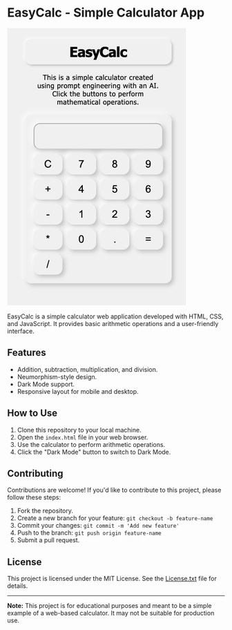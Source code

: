 # EasyCalc - Simple Calculator App

![Calculator Screenshot](assets/EasyCalc.png)


EasyCalc is a simple calculator web application developed with HTML, CSS, and JavaScript. It provides basic arithmetic operations and a user-friendly interface.

## Features

- Addition, subtraction, multiplication, and division.
- Neumorphism-style design.
- Dark Mode support.
- Responsive layout for mobile and desktop.

## How to Use

1. Clone this repository to your local machine.
2. Open the `index.html` file in your web browser.
3. Use the calculator to perform arithmetic operations.
4. Click the "Dark Mode" button to switch to Dark Mode.

## Contributing

Contributions are welcome! If you'd like to contribute to this project, please follow these steps:

1. Fork the repository.
2. Create a new branch for your feature: `git checkout -b feature-name`
3. Commit your changes: `git commit -m 'Add new feature'`
4. Push to the branch: `git push origin feature-name`
5. Submit a pull request.

## License

This project is licensed under the MIT License. See the [License.txt](License.txt) file for details.


---

**Note:** This project is for educational purposes and meant to be a simple example of a web-based calculator. It may not be suitable for production use.
